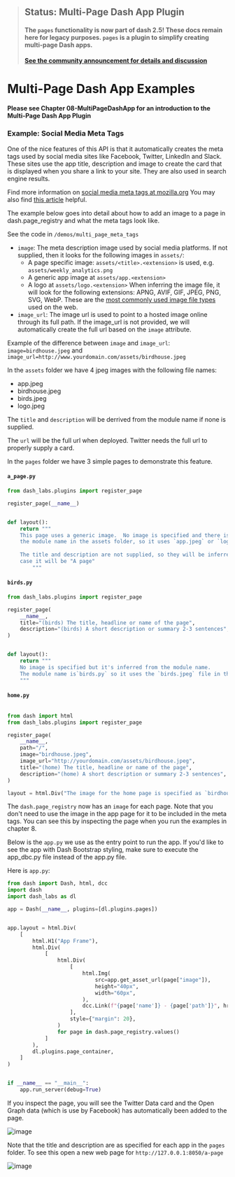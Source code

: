 

> ## Status: Multi-Page Dash App Plugin
> #### The `pages` functionality is now part of dash 2.5!  These docs remain here for legacy purposes. `pages` is a plugin to simplify creating multi-page Dash apps. 
> **[See the community announcement for details and discussion](https://community.plotly.com/t/introducing-dash-pages-dash-2-1-feature-preview/57775)**


# Multi-Page Dash App Examples

**Please see Chapter 08-MultiPageDashApp for an introduction to the Multi-Page Dash App Plugin**


### Example: Social Media Meta Tags
  
One of the nice features of this API is that it automatically creates the meta 
tags used by social media sites like Facebook, Twitter, LinkedIn and Slack.  These sites use the app title, description and image to create
the card that is displayed when you share a link to your site. They are also used in search engine results.

Find more information on [social media meta tags at mozilla.org](https://developer.mozilla.org/en-US/docs/Learn/HTML/Introduction_to_HTML/The_head_metadata_in_HTML)
You may also find [this article](https://css-tricks.com/essential-meta-tags-social-media/) helpful.

The example below goes into detail about how to add an image to a page in dash.page_registry and what
the meta tags look like.

See the code in `/demos/multi_page_meta_tags`

- `image`:
   The meta description image used by social media platforms.
   If not supplied, then it looks for the following images in `assets/`:
    - A page specific image: `assets/<title>.<extension>` is used, e.g. `assets/weekly_analytics.png`
    - A generic app image at `assets/app.<extension>`
    - A logo at `assets/logo.<extension>`
   When inferring the image file, it will look for the following extensions: APNG, AVIF, GIF, JPEG, PNG, SVG, WebP.
   These are the [most commonly used image file types](https://developer.mozilla.org/en-US/docs/Web/Media/Formats/Image_types) used on the web.
- `image_url`:
   The image url is used to point to a hosted image online through its full path.
   If the image_url is not provided, we will automatically create the full url based on the `image` attribute.

Example of the difference between `image` and `image_url`:
`image=birdhouse.jpeg` and `image_url=http://www.yourdomain.com/assets/birdhouse.jpeg`

In the `assets` folder we have 4 jpeg images with the following file names:  
- app.jpeg
- birdhouse.jpeg
- birds.jpeg
- logo.jpeg

The `title` and `description` will be derrived from the module name if none is supplied.

The `url` will be the full url when deployed. Twitter needs the full url to properly supply a card.

In the `pages` folder we have 3 simple pages to demonstrate this feature. 

#### `a_page.py`
```python
from dash_labs.plugins import register_page

register_page(__name__)


def layout():
    return """    
    This page uses a generic image.  No image is specified and there is no image that matches
    the module name in the assets folder, so it uses `app.jpeg` or `logo.jpeg` if no `app.jpeg` exists.
    
    The title and description are not supplied, so they will be inferred from the module name. In this 
    case it will be "A page"
        """
```

#### `birds.py`
```python
from dash_labs.plugins import register_page

register_page(
    __name__,
    title="(birds) The title, headline or name of the page",
    description="(birds) A short description or summary 2-3 sentences",
)


def layout():
    return """
    No image is specified but it's inferred from the module name.
    The module name is`birds.py` so it uses the `birds.jpeg` file in the assets folder.
    """
```

#### `home.py`
```python

from dash import html
from dash_labs.plugins import register_page

register_page(
    __name__,
    path="/",
    image="birdhouse.jpeg",
    image_url="http://yourdomain.com/assets/birdhouse.jpeg",
    title="(home) The title, headline or name of the page",
    description="(home) A short description or summary 2-3 sentences",
)

layout = html.Div("The image for the home page is specified as `birdhouse.jpeg'")

```

The `dash.page_registry` now has an `image` for each page.  Note that you don't need to use the image in the app page
for it to be included in the meta tags.  You can see this by inspecting the page when you run the examples in chapter 8.

Below is the `app.py` we use as the entry point to run the app. If you'd like to see the app with Dash Bootstrap 
styling, make sure to execute the app_dbc.py file instead of the app.py file. 

Here is `app.py`:

```python
from dash import Dash, html, dcc
import dash
import dash_labs as dl

app = Dash(__name__, plugins=[dl.plugins.pages])


app.layout = html.Div(
    [
        html.H1("App Frame"),
        html.Div(
            [
                html.Div(
                    [
                        html.Img(
                            src=app.get_asset_url(page["image"]),
                            height="40px",
                            width="60px",
                        ),
                        dcc.Link(f"{page['name']} - {page['path']}", href=page["path"]),
                    ],
                    style={"margin": 20},
                )
                for page in dash.page_registry.values()                
            ]
        ),
        dl.plugins.page_container,
    ]
)


if __name__ == "__main__":
    app.run_server(debug=True)

```

If you inspect the page, you will see the Twitter Data card and the Open Graph data (which is use by Facebook) has
automatically been added to the page.  

![image](https://user-images.githubusercontent.com/72614349/145254812-32b8db12-2833-4244-a7f8-6f51fec309ea.png)

Note that the title and description are as specified for each app in the `pages` folder.  To see this open a new web page
for `http://127.0.0.1:8050/a-page`

![image](https://user-images.githubusercontent.com/72614349/145447796-1b862fd4-c187-445d-ab8f-8476c8c246bc.png)